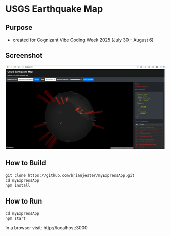 # USGS Earthquake Map
## Purpose
- created for Cognizant Vibe Coding Week 2025 (July 30 - August 6)
## Screenshot
![Product screenshot](public/images/screenshot.png)
## How to Build
```
git clone https://github.com/brianjester/myExpressApp.git
cd myExpressApp 
npm install
```
## How to Run
```
cd myExpressApp
npm start
```
In a browser visit: http://localhost:3000